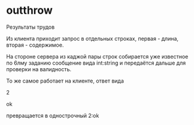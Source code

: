 # outthrow
Результаты трудов

Из клиента приходит запрос в отдельных строках, первая - длина, вторая - содержимое.

На стороне сервера из каджой пары строк собирается уже известное по 6лму заданию сообщение вида int:string и передаётся дальше для проверки на валидность.

То же самое работает на клиенте, ответ вида 

2

ok

превращается в однострочный 2:ok